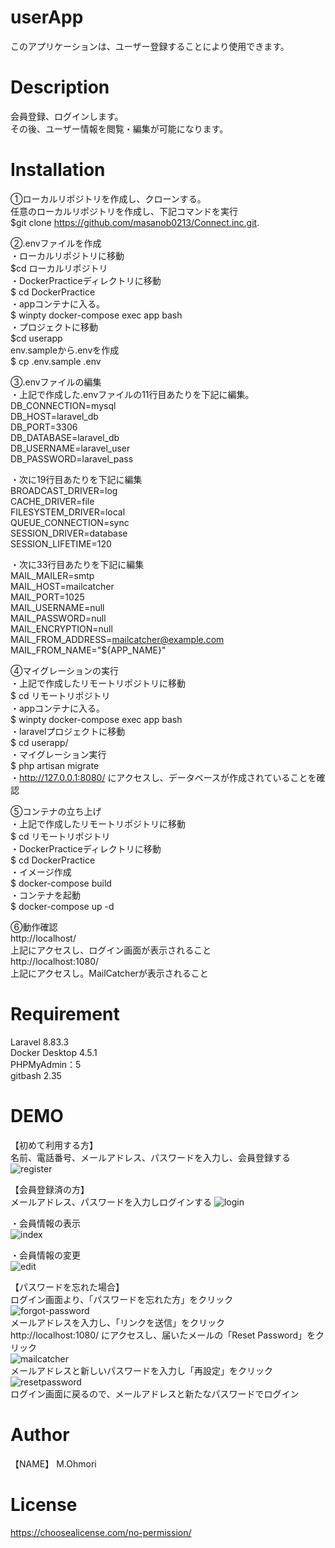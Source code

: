 # userApp
このアプリケーションは、ユーザー登録することにより使用できます。

# Description
会員登録、ログインします。  
その後、ユーザー情報を閲覧・編集が可能になります。

# Installation
①ローカルリポジトリを作成し、クローンする。  
任意のローカルリポジトリを作成し、下記コマンドを実行  
$git clone https://github.com/masanob0213/Connect.inc.git.

②.envファイルを作成  
・ローカルリポジトリに移動  
$cd ローカルリポジトリ  
・DockerPracticeディレクトリに移動  
$ cd DockerPractice  
・appコンテナに入る。  
$ winpty docker-compose exec app bash  
・プロジェクトに移動  
$cd userapp  
env.sampleから.envを作成  
$ cp .env.sample .env

③.envファイルの編集  
・上記で作成した.envファイルの11行目あたりを下記に編集。  
DB_CONNECTION=mysql  
DB_HOST=laravel_db  
DB_PORT=3306  
DB_DATABASE=laravel_db  
DB_USERNAME=laravel_user  
DB_PASSWORD=laravel_pass  
  
・次に19行目あたりを下記に編集  
BROADCAST_DRIVER=log  
CACHE_DRIVER=file  
FILESYSTEM_DRIVER=local  
QUEUE_CONNECTION=sync  
SESSION_DRIVER=database  
SESSION_LIFETIME=120  
  
・次に33行目あたりを下記に編集  
MAIL_MAILER=smtp  
MAIL_HOST=mailcatcher  
MAIL_PORT=1025  
MAIL_USERNAME=null  
MAIL_PASSWORD=null  
MAIL_ENCRYPTION=null  
MAIL_FROM_ADDRESS=mailcatcher@example.com  
MAIL_FROM_NAME="${APP_NAME}"  

④マイグレーションの実行  
・上記で作成したリモートリポジトリに移動  
$ cd リモートリポジトリ  
・appコンテナに入る。  
$ winpty docker-compose exec app bash  
・laravelプロジェクトに移動  
$ cd userapp/  
・マイグレーション実行  
$ php artisan migrate  
・http://127.0.0.1:8080/
にアクセスし、データベースが作成されていることを確認  

⑤コンテナの立ち上げ  
・上記で作成したリモートリポジトリに移動  
$ cd リモートリポジトリ  
・DockerPracticeディレクトリに移動  
$ cd DockerPractice  
・イメージ作成  
$ docker-compose build  
・コンテナを起動  
$ docker-compose up -d  

⑥動作確認  
http://localhost/  
上記にアクセスし、ログイン画面が表示されること  
http://localhost:1080/  
上記にアクセスし。MailCatcherが表示されること

# Requirement
Laravel 8.83.3  
Docker Desktop 4.5.1  
PHPMyAdmin：5  
gitbash 2.35

# DEMO
【初めて利用する方】  
名前、電話番号、メールアドレス、パスワードを入力し、会員登録する  
![register](https://user-images.githubusercontent.com/90172942/156915134-343e86ed-4914-4ab3-ac7e-067f1f20af70.png)

【会員登録済の方】  
メールアドレス、パスワードを入力しログインする
![login](https://user-images.githubusercontent.com/90172942/156915193-db78d1f0-5bc5-44db-8681-49e8ee7c96e3.png)

・会員情報の表示  
![index](https://user-images.githubusercontent.com/90172942/156907822-ed002b9f-a9df-4bb4-9a8a-de609e1afb5a.png)

・会員情報の変更  
![edit](https://user-images.githubusercontent.com/90172942/156907796-3b8f89d9-9699-4dbc-863e-54fc47ae45a5.png)

【パスワードを忘れた場合】  
ログイン画面より、「パスワードを忘れた方」をクリック  
![forgot-password](https://user-images.githubusercontent.com/90172942/156916081-8dea8c10-ca7f-4e62-800f-9ff9320433b7.png)  
メールアドレスを入力し、「リンクを送信」をクリック  
http://localhost:1080/
にアクセスし、届いたメールの「Reset Password」をクリック  
![mailcatcher](https://user-images.githubusercontent.com/90172942/156916212-5da9d6e4-0b36-4241-a47f-523b2e809e71.png)  
メールアドレスと新しいパスワードを入力し「再設定」をクリック  
![resetpassword](https://user-images.githubusercontent.com/90172942/156916247-1b4296b0-7626-4d50-b727-684ceb770d08.png)  
ログイン画面に戻るので、メールアドレスと新たなパスワードでログイン
# Author

【NAME】 M.Ohmori  

# License  
https://choosealicense.com/no-permission/

